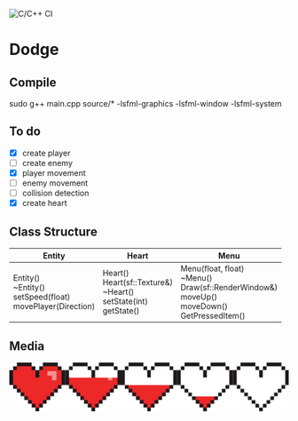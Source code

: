 ![C/C++ CI](https://github.com/Escapehub/Dodge/workflows/C/C++%20CI/badge.svg)
# Dodge

## Compile

sudo g++ main.cpp source/* -lsfml-graphics -lsfml-window -lsfml-system

## To do

- [x] create player
- [ ] create enemy
- [x] player movement
- [ ] enemy movement
- [ ] collision detection
- [x] create heart

## Class Structure
| Entity                                                            | Heart                                                                     | Menu                                                                                                   |
|-------------------------------------------------------------------|---------------------------------------------------------------------------|--------------------------------------------------------------------------------------------------------|
| Entity()<br>~Entity()<br>setSpeed(float)<br>movePlayer(Direction) | Heart()<br>Heart(sf::Texture&)<br>~Heart()<br>setState(int)<br>getState() | Menu(float, float)<br>~Menu()<br>Draw(sf::RenderWindow&)<br>moveUp()<br>moveDown()<br>GetPressedItem() |

## Media
![Heart Sprite](sprites/hearts.png)
